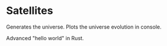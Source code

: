 # Satellites

Generates the universe. Plots the universe evolution in console.

Advanced "hello world" in Rust.
